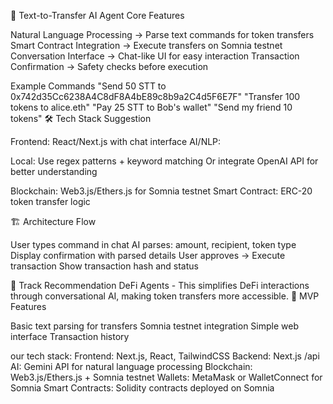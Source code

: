 🤖 Text-to-Transfer AI Agent
Core Features

Natural Language Processing → Parse text commands for token transfers
Smart Contract Integration → Execute transfers on Somnia testnet
Conversation Interface → Chat-like UI for easy interaction
Transaction Confirmation → Safety checks before execution

Example Commands
"Send 50 STT to 0x742d35Cc6238A4C8dF8A4bE89c8b9a2C4d5F6E7F"
"Transfer 100 tokens to alice.eth" 
"Pay 25 STT to Bob's wallet"
"Send my friend 10 tokens"
🛠 Tech Stack Suggestion

Frontend: React/Next.js with chat interface
AI/NLP:

Local: Use regex patterns + keyword matching
Or integrate OpenAI API for better understanding


Blockchain: Web3.js/Ethers.js for Somnia testnet
Smart Contract: ERC-20 token transfer logic

🏗 Architecture Flow

User types command in chat
AI parses: amount, recipient, token type
Display confirmation with parsed details
User approves → Execute transaction
Show transaction hash and status

🎯 Track Recommendation
DeFi Agents - This simplifies DeFi interactions through conversational AI, making token transfers more accessible.
🚀 MVP Features

Basic text parsing for transfers
Somnia testnet integration
Simple web interface
Transaction history

our tech stack: Frontend: Next.js, React, TailwindCSS
Backend: Next.js /api  
AI: Gemini API for natural language processing
Blockchain: Web3.js/Ethers.js + Somnia testnet
Wallets: MetaMask or WalletConnect for Somnia
Smart Contracts: Solidity contracts deployed on Somnia